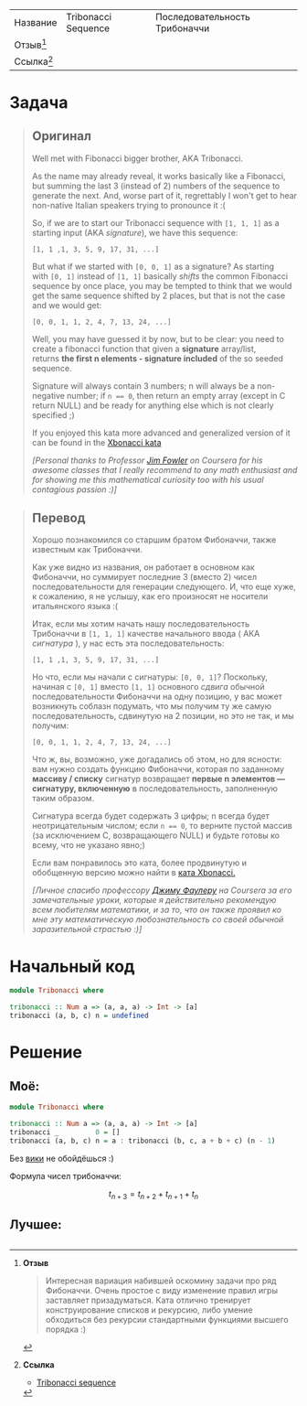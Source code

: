 |                 |                     |                               |
| --------------- | ------------------- | ----------------------------- |
| Название        | Tribonacci Sequence | Последовательность Трибоначчи | 
| Отзыв[^отзыв]   |                     |                               |
| Ссылка[^ссылка] |                     |                               |

# Задача

> ## Оригинал
> Well met with Fibonacci bigger brother, AKA Tribonacci.
> 
> As the name may already reveal, it works basically like a Fibonacci, but summing the last 3 (instead of 2) numbers of the sequence to generate the next. And, worse part of it, regrettably I won't get to hear non-native Italian speakers trying to pronounce it :(
> 
> So, if we are to start our Tribonacci sequence with `[1, 1, 1]` as a starting input (AKA _signature_), we have this sequence:
> 
> ```
> [1, 1 ,1, 3, 5, 9, 17, 31, ...]
> ```
> 
> But what if we started with `[0, 0, 1]` as a signature? As starting with `[0, 1]` instead of `[1, 1]` basically _shifts_ the common Fibonacci sequence by once place, you may be tempted to think that we would get the same sequence shifted by 2 places, but that is not the case and we would get:
> 
> ```
> [0, 0, 1, 1, 2, 4, 7, 13, 24, ...]
> ```
> 
> Well, you may have guessed it by now, but to be clear: you need to create a fibonacci function that given a **signature** array/list, returns **the first n elements - signature included** of the so seeded sequence.
> 
> Signature will always contain 3 numbers; n will always be a non-negative number; if `n == 0`, then return an empty array (except in C return NULL) and be ready for anything else which is not clearly specified ;)
> 
> If you enjoyed this kata more advanced and generalized version of it can be found in the [Xbonacci kata](http://www.codewars.com/kata/fibonacci-tribonacci-and-friends "Xbonacci sequence")
> 
> _[Personal thanks to Professor [Jim Fowler](https://www.coursera.org/instructor/jimfowler "Jim Fowler") on Coursera for his awesome classes that I really recommend to any math enthusiast and for showing me this mathematical curiosity too with his usual contagious passion :)]_
> 

> ## Перевод
> Хорошо познакомился со старшим братом Фибоначчи, также известным как Трибоначчи.
> 
> Как уже видно из названия, он работает в основном как Фибоначчи, но суммирует последние 3 (вместо 2) чисел последовательности для генерации следующего. И, что еще хуже, к сожалению, я не услышу, как его произносят не носители итальянского языка :(
> 
> Итак, если мы хотим начать нашу последовательность Трибоначчи в `[1, 1, 1]` качестве начального ввода ( АКА _сигнатура_ ), у нас есть эта последовательность:
> 
> ```
> [1, 1 ,1, 3, 5, 9, 17, 31, ...]
> ```
> 
> Но что, если мы начали с сигнатуры: `[0, 0, 1]`? Поскольку, начиная с `[0, 1]` вместо `[1, 1]` основного _сдвига_ обычной последовательности Фибоначчи на одну позицию, у вас может возникнуть соблазн подумать, что мы получим ту же самую последовательность, сдвинутую на 2 позиции, но это не так, и мы получим:
> 
> ```
> [0, 0, 1, 1, 2, 4, 7, 13, 24, ...]
> ```
> 
> Что ж, вы, возможно, уже догадались об этом, но для ясности: вам нужно создать функцию Фибоначчи, которая по заданному **массиву / списку** сигнатур возвращает **первые n элементов — сигнатуру, включенную** в последовательность, заполненную таким образом.
> 
> Сигнатура всегда будет содержать 3 цифры; n всегда будет неотрицательным числом; если `n == 0`, то верните пустой массив (за исключением C, возвращающего NULL) и будьте готовы ко всему, что не указано явно;)
> 
> Если вам понравилось это ката, более продвинутую и обобщенную версию можно найти в [ката Xbonacci.](http://www.codewars.com/kata/fibonacci-tribonacci-and-friends "Последовательность Xbonacci")
> 
> _[Личное спасибо профессору [Джиму Фаулеру](https://www.coursera.org/instructor/jimfowler "Джим Фаулер") на Coursera за его замечательные уроки, которые я действительно рекомендую всем любителям математики, и за то, что он также проявил ко мне эту математическую любознательность со своей обычной заразительной страстью :)]_
> 

# Начальный код

```haskell
module Tribonacci where

tribonacci :: Num a => (a, a, a) -> Int -> [a]
tribonacci (a, b, c) n = undefined
```

# Решение

## Моё:

```haskell
module Tribonacci where

tribonacci :: Num a => (a, a, a) -> Int -> [a]
tribonacci _         0 = []
tribonacci (a, b, c) n = a : tribonacci (b, c, a + b + c) (n - 1)
```

Без [вики](https://ru.wikipedia.org/wiki/Числа_трибоначчи) не обойдёшься :)

Формула чисел трибоначчи:

$$t_{n + 3} = t_{n + 2} + t_{n + 1} + t_{n}$$

## Лучшее:

```haskell

```


[^отзыв]:**Отзыв**
	> Интересная вариация набившей оскомину задачи про ряд Фибоначчи. Очень простое с виду изменение правил игры заставляет призадуматься. Ката отлично тренирует конструирование списков и рекурсию, либо умение обходиться без рекурсии стандартными функциями высшего порядка :)

[^ссылка]: **Ссылка**
	- [Tribonacci sequence](https://www.codewars.com/kata/tribonacci-sequence)